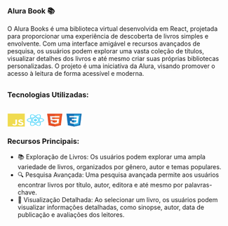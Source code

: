 ### Alura Book 📚 
  O Alura Books é uma biblioteca virtual desenvolvida em React, projetada para proporcionar uma experiência de descoberta de livros simples e envolvente. Com uma interface amigável e recursos avançados de 
  pesquisa, os usuários podem explorar uma vasta coleção de títulos, visualizar detalhes dos livros e até mesmo criar suas próprias bibliotecas personalizadas. O projeto é uma iniciativa da Alura, visando 
  promover o acesso à leitura de forma acessível e moderna.
##

### Tecnologias Utilizadas:
<div style="display: inline_block"><br>
  <img align="center" alt="Geras-Js" height="30" width="40" src="https://raw.githubusercontent.com/devicons/devicon/master/icons/javascript/javascript-plain.svg">
  <img align="center" alt="Geras-React" height="30" width="40" src="https://raw.githubusercontent.com/devicons/devicon/master/icons/react/react-original.svg">
  <img align="center" alt="Geras-HTML" height="30" width="40" src="https://raw.githubusercontent.com/devicons/devicon/master/icons/html5/html5-original.svg">
  <img align="center" alt="Geras-CSS" height="30" width="40" src="https://raw.githubusercontent.com/devicons/devicon/master/icons/css3/css3-original.svg">
</div>

### Recursos Principais:
- 📚 Exploração de Livros: Os usuários podem explorar uma ampla variedade de livros, organizados por gênero, autor e temas populares.
- 🔍 Pesquisa Avançada: Uma pesquisa avançada permite aos usuários encontrar livros por título, autor, editora e até mesmo por palavras-chave.
- 📖 Visualização Detalhada: Ao selecionar um livro, os usuários podem visualizar informações detalhadas, como sinopse, autor, data de publicação e avaliações dos leitores.
##
